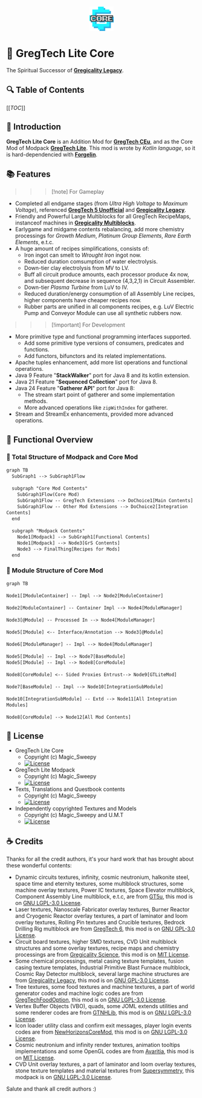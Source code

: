 <p style="text-align:center;">
  <img src="logo.png" width="64" height="64" alt="logo">
</p>

# :strawberry: GregTech Lite Core

The Spiritual Successor of **[Gregicality Legacy](https://github.com/GregTechCEu/gregicality-legacy)**.

## :mag: Table of Contents

[[_TOC_]]

## :bookmark_tabs: Introduction

**GregTech Lite Core** is an Addition Mod for **[GregTech CEu](https://github.com/GregTechCEu/GregTech)**,
and as the Core Mod of Modpack **[GregTech Lite](https://www.mcmod.cn/modpack/655.html)**. This mod is wrote by *Kotlin language*, so it is hard-dependencied with **[Forgelin](https://github.com/ChAoSUnItY/Forgelin-Continuous)**.

## :books: Features

>>> [!note] For Gameplay
- Completed all endgame stages (from *Ultra High Voltage* to *Maximum Voltage*), referenced **[GregTech 5 Unofficial](https://github.com/GTNewHorizons/GT5-Unofficial)** and **[Gregicality Legacy](https://github.com/GregTechCEu/gregicality-legacy)**.
- Friendly and Powerful Large Multiblocks for all GregTech RecipeMaps, instanceof machines in **[Gregicality Multiblocks](https://github.com/GregTechCEu/gregicality-multiblocks)**.
- Earlygame and midgame contents rebalancing, add more chemistry processings for *Growth Medium*, *Platinum Group Elements*, *Rare Earth Elements*, e.t.c.
- A huge amount of recipes simplifications, consists of:
  - Iron ingot can smelt to *Wrought Iron* ingot now.
  - Reduced duration comsumption of water electrolysis.
  - Down-tier clay electrolysis from MV to LV.
  - Buff all circuit produce amounts, each processor produce 4x now, and subsequent decrease in sequence (4,3,2,1) in Circuit Assembler.
  - Down-tier *Plasma Turbine* from LuV to IV.
  - Reduced duration/energy consumption of all Assembly Line recipes, higher components have cheaper recipes now.
  - Rubber parts are unified in all components recipes, e.g. LuV Electric Pump and Conveyor Module can use all synthetic rubbers now.

>>>

>>> [!important] For Development
- More primitive type and functional programming interfaces supported.
  - Add some primitive type versions of consumers, predicates and functions.
  - Add functors, bifunctors and its related implementations.
- Apache tuples enhancement, add more list operations and functional operations.
- Java 9 Feature "**StackWalker**" port for Java 8 and its kotlin extension.
- Java 21 Feature "**Sequenced Collection**" port for Java 8.
- Java 24 Feature "**Gatherer API**" port for Java 8:
  - The stream start point of gatherer and some implementation methods.
  - More advanced operations like `zipWithIndex` for gatherer.
- Stream and StreamEx enhancements, provided more advanced operations.
>>>

## :crystal_ball: Functional Overview

### :wrench: Total Structure of Modpack and Core Mod
```mermaid
graph TB
  SubGraph1 --> SubGraph1Flow

  subgraph "Core Mod Contents"
    SubGraph1Flow(Core Mod)
    SubGraph1Flow -- GregTech Extensions --> DoChoice1[Main Contents]
    SubGraph1Flow -- Other Mod Extensions --> DoChoice2[Integration Contents]
  end

  subgraph "Modpack Contents"
    Node1[Modpack] --> SubGraph1[Functional Contents]
    Node1[Modpack] --> Node3[GrS Contents]
    Node3 --> FinalThing[Recipes for Mods]
  end
```

### :speech_balloon: Module Structure of Core Mod
```mermaid
graph TB

Node1[IModuleContainer] -- Impl --> Node2[ModuleContainer]

Node2[ModuleContainer] -- Container Impl --> Node4[ModuleManager]

Node3[@Module] -- Processed In --> Node4[ModuleManager]

Node5[IModule] <-- Interface/Annotation --> Node3[@Module]

Node6[IModuleManager] -- Impl --> Node4[ModuleManager]

Node5[IModule] -- Impl --> Node7[BaseModule]
Node5[IModule] -- Impl --> Node8[CoreModule]

Node8[CoreModule] <-- Sided Proxies Entrust--> Node9[GTLiteMod]

Node7[BaseModule] -- Impl --> Node10[IntegrationSubModule]

Node10[IntegrationSubModule] -- Extd --> Node11[All Integration Modules]

Node8[CoreModule] --> Node12[All Mod Contents]
```

## :triangular_flag_on_post: License

- GregTech Lite Core
  - Copyright (c) Magic_Sweepy
  - [![License](https://img.shields.io/badge/License-Apache2.0-red.svg?style=flat-square)](http://www.apache.org/licenses/)
- GregTech Lite Modpack
  - Copyright (c) Magic_Sweepy
  - [![License](https://img.shields.io/badge/License-AGPLv3-blue.svg?style=flat-square)](https://gitlab.com/gregtech-lite/gregtech-lite/-/blob/main/license)
- Texts, Translations and Questbook contents
  - Copyright (c) Magic_Sweepy
  - [![License](https://img.shields.io/badge/License-CC%20BY--NC--SA%203.0-yellow.svg?style=flat-square)](https://creativecommons.org/licenses/by-nc-sa/3.0/)
- Independently copyrighted Textures and Models
  - Copyright (c) Magic_Sweepy and U.M.T
  - [![License](https://img.shields.io/badge/License-CC%20BY--NC--SA%203.0-yellow.svg?style=flat-square)](https://creativecommons.org/licenses/by-nc-sa/3.0/)

## :coffee: Credits

Thanks for all the credit authors, it's your hard work that has brought about these wonderful contents:

- Dynamic circuits textures, infinity, cosmic neutronium, halkonite steel, space time and eternity textures, some multiblock structures, some machine overlay textures, Power IC textures, Space Elevator multiblock, Component Assembly Line multiblock, e.t.c, are from [GT5u](https://github.com/GTNewHorizons/GT5-Unofficial),
  this mod is on [GNU LGPL-3.0 License](https://github.com/GTNewHorizons/GT5-Unofficial/blob/master/LICENSE.txt).
- Laser textures, Nanoscale Fabricator overlay textures, Burner Reactor and Cryogenic Reactor overlay textures, a part of laminator and loom overlay textures, Rolling Pin textures and Crucible textures, Bedrock Drilling Rig multiblock are from [GregTech 6](https://github.com/GregTech6/gregtech6),
  this mod is on [GNU GPL-3.0 License](https://github.com/GregTech6/gregtech6/blob/master/LICENSE).
- Circuit board textures, higher SMD textures, CVD Unit multiblock structures and some overlay textures, recipe maps and chemistry processings are from [Gregicality Science](https://github.com/GregTechCEu/gregicality-science), 
  this mod is on [MIT License](https://github.com/GregTechCEu/gregicality-science/blob/master/LICENSE).
- Some chemical processings, metal casing texture templates, fusion casing texture templates, Industrial Primitive Blast Furnace multiblock, Cosmic Ray Detector multiblock, several large machine structures are from [Gregicality Legacy](https://github.com/GregTechCEu/gregicality-legacy),
  this mod is on [GNU GPL-3.0 License](https://github.com/GregTechCEu/gregicality-legacy/blob/master/LICENSE).
- Tree textures, some food textures and machine textures, a part of world generator codes and machine logic codes are from [GregTechFoodOption](https://github.com/bruberu/GregTechFoodOption),
  this mod is on [GNU LGPL-3.0 License](https://github.com/bruberu/GregTechFoodOption/blob/master/LICENSE.txt).
- Vertex Buffer Objects (VBO), quads, some JOML extends utilities and some renderer codes are from [GTNHLib](https://github.com/GTNewHorizons/GTNHLib),
  this mod is on [GNU LGPL-3.0 License](https://github.com/GTNewHorizons/GTNHLib/blob/master/LICENSE.txt).
- Icon loader utility class and confirm exit messages, player login events codes are from [NewHorizonsCoreMod](https://github.com/GTNewHorizons/NewHorizonsCoreMod),
  this mod is on [GNU LGPL-3.0 License](https://github.com/GTNewHorizons/NewHorizonsCoreMod/blob/master/LICENSE).
- Cosmic neutronium and infinity render textures, animation tooltips implementations and some OpenGL codes are from [Avaritia](https://github.com/Morpheus1101/Avaritia),
  this mod is on [MIT License](https://github.com/Morpheus1101/Avaritia/blob/master/README.md).
- CVD Unit overlay textures, a part of laminator and loom overlay textures, stone texture templates and material textures from [Supersymmetry](https://github.com/SymmetricDevs/Supersymmetry),
  this modpack is on [GNU LGPL-3.0 License](https://github.com/SymmetricDevs/Supersymmetry/blob/master-ceu/LICENSE).

Salute and thank all credit authors :)